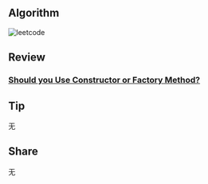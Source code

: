 ## Algorithm

![leetcode](https://file.notion.so/f/s/ee8c3edd-7697-4142-a32d-043e6869b126/Untitled.png?id=29797399-2351-409f-a5dc-9a5f96a775b8&table=block&spaceId=8245be63-084e-4231-9b7f-5a28286bec7b&expirationTimestamp=1684150206606&signature=xgQFRcVgry1Sq3HX-SxlUZo6bLHqalLFIeMr3rJV9Sk&downloadName=Untitled.png)

## Review

### **[Should you Use Constructor or Factory Method?](https://pradeesh-kumar.medium.com/are-you-still-using-constructors-in-2023-c92f14ca4615)**

## Tip

无

## Share

无